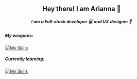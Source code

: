 

<h2 align="center">
Hey there! I am Arianna 🐥<br>
</h2> 
<h5 align="center">
I am a Full-stack developer 💻 and UX designer 🎨<br>
</h5> 


 <h5>My weapons:<br></h5>

[![My Skills](https://skillicons.dev/icons?i=html,css,js,react,sass,emotion,styledcomponents,materialui,nodejs,figma,ps&theme=light)](https://skillicons.dev)


<h5>Currently learning:<br></h5>

[![My Skills](https://skillicons.dev/icons?i=regex,swift,tailwind,php,mysql&theme=light)](https://skillicons.dev)

<br>

